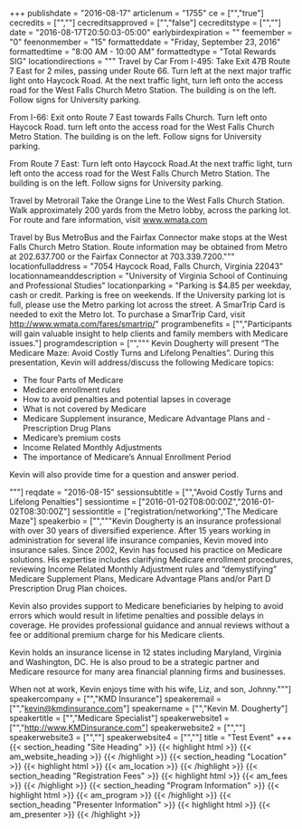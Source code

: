 +++
publishdate = "2016-08-17"
articlenum = "1755"
ce = ["","true"]
cecredits = ["",""]
cecreditsapproved = ["","false"]
cecreditstype = ["",""]
date = "2016-08-17T20:50:03-05:00"
earlybirdexpiration = ""
feemember = "0"
feenonmember = "15"
formatteddate = "Friday, September 23, 2016"
formattedtime = "8:00 AM - 10:00 AM"
formattedtype = "Total Rewards SIG"
locationdirections = """
Travel by Car
From I-495: Take Exit 47B Route 7 East for 2 miles, passing under Route 66. Turn left at the next major traffic light onto Haycock Road. At the next traffic light, turn left onto the access road for the West Falls Church Metro Station. The building is on the left. Follow signs for University parking.

From I-66: Exit onto Route 7 East towards Falls Church. Turn left onto Haycock Road. turn left onto the access road for the West Falls Church Metro Station. The building is on the left. Follow signs for University parking.

From Route 7 East: Turn left onto Haycock Road.At the next traffic light, turn left onto the access road for the West Falls Church Metro Station. The building is on the left. Follow signs for University parking.

Travel by Metrorail
Take the Orange Line to the West Falls Church Station. Walk approximately 200 yards from the Metro lobby, across the parking lot.  For route and fare information, visit www.wmata.com

Travel by Bus
MetroBus and the Fairfax Connector make stops at the West Falls Church Metro Station. Route information may be obtained from Metro at 202.637.700 or the Fairfax Connector at 703.339.7200."""
locationfulladdress = "7054 Haycock Road, Falls Church, Virginia 22043"
locationnameanddescription = "University of Virginia School of Continuing and Professional Studies"
locationparking = "Parking is $4.85 per weekday, cash or credit. Parking is free on weekends. If the University parking lot is full, please use the Metro parking lot across the street. A SmarTrip Card is needed to exit the Metro lot. To purchase a SmarTrip Card, visit http://www.wmata.com/fares/smartrip/"
programbenefits = ["","Participants will gain valuable insight to help clients and family members with Medicare issues."]
programdescription = ["","""
Kevin Dougherty will present &ldquo;The Medicare Maze: Avoid Costly Turns and Lifelong Penalties&rdquo;. During this presentation, Kevin will address/discuss the following Medicare topics:

  - The four Parts of Medicare
  - Medicare enrollment rules
  - How to avoid penalties and potential lapses in coverage
  - What is not covered by Medicare
  - Medicare Supplement insurance, Medicare Advantage Plans and - Prescription Drug Plans
  - Medicare’s premium costs
  - Income Related Monthly Adjustments
  - The importance of Medicare’s Annual Enrollment Period

Kevin will also provide time for a question and answer period.

"""]
reqdate = "2016-08-15"
sessionsubtitle = ["","Avoid Costly Turns and Lifelong Penalties"]
sessiontime = ["2016-01-02T08:00:00Z","2016-01-02T08:30:00Z"]
sessiontitle = ["registration/networking","The Medicare Maze"]
speakerbio = ["","""Kevin Dougherty is an insurance professional with over 30 years of diversified experience. After 15 years working in administration for several life insurance companies, Kevin moved into insurance sales. Since 2002, Kevin has focused his practice on Medicare solutions. His expertise includes clarifying Medicare enrollment procedures, reviewing Income Related Monthly Adjustment rules and “demystifying” Medicare Supplement Plans, Medicare Advantage Plans and/or Part D Prescription Drug Plan choices.
 
Kevin also provides support to Medicare beneficiaries by helping to avoid errors which would result in lifetime penalties and possible delays in coverage. He provides professional guidance and annual reviews without a fee or additional premium charge for his Medicare clients.
 
Kevin holds an insurance license in 12 states including Maryland, Virginia and Washington, DC. He is also proud to be a strategic partner and Medicare resource for many area financial planning firms and businesses. 

When not at work, Kevin enjoys time with his wife, Liz, and son, Johnny."""]
speakercompany = ["","KMD Insurance"]
speakeremail = ["","kevin@kmdinsurance.com"]
speakername = ["","Kevin M. Dougherty"]
speakertitle = ["","Medicare Specialist"]
speakerwebsite1 = ["","http://www.KMDinsurance.com"]
speakerwebsite2 = ["",""]
speakerwebsite3 = ["",""]
speakerwebsite4 = ["",""]
title = "Test Event"
+++
{{< section_heading "Site Heading" >}}
{{< highlight html >}}
  {{< am_website_heading >}}
{{< /highlight >}}
{{< section_heading "Location" >}}
{{< highlight html >}}
  {{< am_location >}}
{{< /highlight >}}
{{< section_heading "Registration Fees" >}}
{{< highlight html >}}
  {{< am_fees >}}
{{< /highlight >}}
{{< section_heading "Program Information" >}}
{{< highlight html >}}
  {{< am_program >}}
{{< /highlight >}}
{{< section_heading "Presenter Information" >}}
{{< highlight html >}}
  {{< am_presenter >}}
{{< /highlight >}}